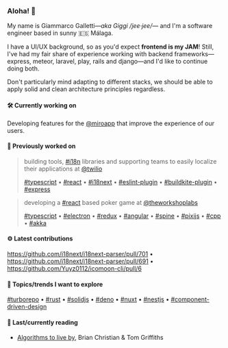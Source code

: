 ### Aloha! :wave:

My name is Giammarco Galletti—_aka Giggi /jee·jee/_— and I'm a software engineer based in sunny :es: Málaga.

I have a UI/UX background, so as you'd expect **frontend is my JAM**! Still, I've had my fair share of experience working with backend frameworks—express, meteor, laravel, play, rails and django—and I'd like to continue doing both.

Don't particularly mind adapting to different stacks, we should be able to apply solid and clean architecture principles regardless.

#### :hammer_and_wrench: Currently working on

Developing features for the [@miroapp](https://github.com/miroapp) that improve the experience of our users.

#### :star2: Previously worked on
> building tools, [#i18n](https://github.com/topics/i18n) libraries and supporting teams to easily localize their applications at [@twilio](https://github.com/twilio)
> 
> [#typescript](https://github.com/topics/typescript) • [#react](https://github.com/topics/react) • [#i18next](https://github.com/topics/i18next) • [#eslint-plugin](https://github.com/topics/eslint-plugin) • [#buildkite-plugin](https://github.com/topics/buildkite-plugin) • [#express](https://github.com/topics/express)


> developing a [#react](https://github.com/topics/react) based poker game at [@theworkshoplabs](https://github.com/TheWorkshopLabs)
> 
> [#typescript](https://github.com/topics/typescript) • [#electron](https://github.com/topics/electron) • [#redux](https://github.com/topics/redux) • [#angular](https://github.com/topics/angular) • [#spine](https://github.com/topics/spine) • [#pixijs](https://github.com/topics/pixijs) • [#cpp](https://github.com/topics/cpp) • [#akka](https://github.com/topics/akka)


#### :gear: Latest contributions

<!-- The placeholder below will be replaced by actual content. -->
https://github.com/i18next/i18next-parser/pull/701 • https://github.com/i18next/i18next-parser/pull/691 • https://github.com/Yuyz0112/icomoon-cli/pull/6

#### :speech_balloon: Topics/trends I want to explore

[#turborepo](https://github.com/topics/turborepo) • [#rust](https://github.com/topics/rust) • [#solidjs](https://github.com/topics/solidjs) • [#deno](https://github.com/topics/deno) • [#nuxt](https://github.com/topics/nuxt) • [#nestjs](https://github.com/topics/nestjs) • [#component-driven-design](https://github.com/topics/component-driven-design)

#### :book: Last/currently reading

- [Algorithms to live by](https://www.amazon.es/Algorithms-Live-Computer-Science-Decisions-ebook/dp/B015DLA0LE), Brian Christian & Tom Griffiths
<!--
<details>
  <summary><h4>Some stats about my GitHub</h4></summary>
  <picture>
    <source
      srcset="https://github-readme-stats.vercel.app/api?username=ggalletty&count_private=true&show_icons=true&hide_title=true&theme=dracula"
      media="(prefers-color-scheme: dark)"
    />
    <source
      srcset="https://github-readme-stats.vercel.app/api?username=ggalletty&count_private=true&show_icons=true&hide_title=true&theme=transparent"
      media="(prefers-color-scheme: light), (prefers-color-scheme: no-preference)"
    />
    <img src="https://github-readme-stats.vercel.app/api?username=ggalletty" title="My GitHub stats" alt="Some statistics about my GitHub user, including: aggregation of stars in repos, number of commits per year, number of pull requests" loading="lazy" no-referrer="no-referrer" />
  </picture>
  <picture>
    <source
      srcset="https://github-readme-stats.vercel.app/api/top-langs/?username=ggalletty&layout=compact&theme=dracula"
      media="(prefers-color-scheme: dark)"
    />
    <source
      srcset="https://github-readme-stats.vercel.app/api/top-langs/?username=ggalletty&layout=compact&theme=transparent"
      media="(prefers-color-scheme: light), (prefers-color-scheme: no-preference)"
    />
    <img src="https://github-readme-stats.vercel.app/api/top-langs/?username=ggalletty" title="My most used languages" alt="Some statistics about the most used languages among my repositories" loading="lazy" no-referrer="no-referrer" />
  </picture>
</details>
-->
